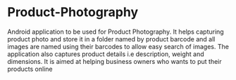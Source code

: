 # Product-Photography
Android application to be used for Product Photography. It helps capturing product photo and store it in a folder named by product barcode and all images are named using their barcodes to allow easy search of images. The application also captures product details i.e description, weight and dimensions. It is aimed at helping business owners who wants to put their products online
